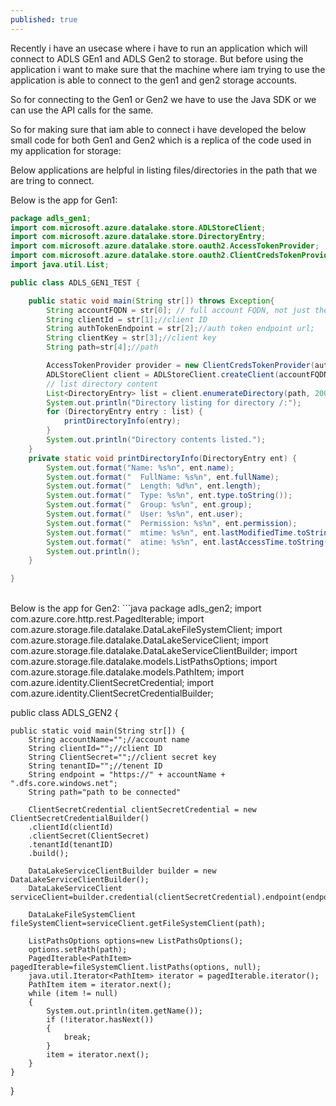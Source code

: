 ```yaml
---
published: true
---
```

Recently i have an usecase where i have to run an application which will connect to ADLS GEn1 and ADLS Gen2 to storage. But before using the application i want to make sure that the machine where iam trying to use the application is able to connect to the gen1 and gen2 storage accounts.<br/>

So for connecting to the Gen1 or Gen2 we have to use the Java SDK or we can use the API calls for the same.<br/>

So for making sure that iam able to connect i have developed the below small code for both Gen1 and Gen2 which is a replica of the code used in my application for storage:<br/>

Below applications are helpful in listing files/directories in the path that we are tring to connect.<br/>

Below is the app for Gen1:
```java
package adls_gen1;
import com.microsoft.azure.datalake.store.ADLStoreClient;
import com.microsoft.azure.datalake.store.DirectoryEntry;
import com.microsoft.azure.datalake.store.oauth2.AccessTokenProvider;
import com.microsoft.azure.datalake.store.oauth2.ClientCredsTokenProvider;
import java.util.List;

public class ADLS_GEN1_TEST {

	public static void main(String str[]) throws Exception{
		String accountFQDN = str[0]; // full account FQDN, not just the account name
		String clientId = str[1];//client ID
		String authTokenEndpoint = str[2];//auth token endpoint url;
		String clientKey = str[3];//client key
		String path=str[4];//path

		AccessTokenProvider provider = new ClientCredsTokenProvider(authTokenEndpoint, clientId, clientKey);
		ADLStoreClient client = ADLStoreClient.createClient(accountFQDN, provider);
		// list directory content
		List<DirectoryEntry> list = client.enumerateDirectory(path, 2000);
		System.out.println("Directory listing for directory /:");
		for (DirectoryEntry entry : list) {
		    printDirectoryInfo(entry); 
		}
		System.out.println("Directory contents listed.");
	}
	private static void printDirectoryInfo(DirectoryEntry ent) {
        System.out.format("Name: %s%n", ent.name);
        System.out.format("  FullName: %s%n", ent.fullName);
        System.out.format("  Length: %d%n", ent.length);
        System.out.format("  Type: %s%n", ent.type.toString());
        System.out.format("  Group: %s%n", ent.group);
        System.out.format("  User: %s%n", ent.user);
        System.out.format("  Permission: %s%n", ent.permission);
        System.out.format("  mtime: %s%n", ent.lastModifiedTime.toString());
        System.out.format("  atime: %s%n", ent.lastAccessTime.toString());
        System.out.println();
    }

}
```

<br/>
Below is the app for Gen2:
```java
package adls_gen2;
import com.azure.core.http.rest.PagedIterable;
import com.azure.storage.file.datalake.DataLakeFileSystemClient;
import com.azure.storage.file.datalake.DataLakeServiceClient;
import com.azure.storage.file.datalake.DataLakeServiceClientBuilder;
import com.azure.storage.file.datalake.models.ListPathsOptions;
import com.azure.storage.file.datalake.models.PathItem;
import com.azure.identity.ClientSecretCredential;
import com.azure.identity.ClientSecretCredentialBuilder;

public class ADLS_GEN2 {

	public static void main(String str[]) {
		String accountName="";//account name
		String clientId="";//client ID
		String ClientSecret="";//client secret key
		String tenantID="";//tenent ID
		String endpoint = "https://" + accountName + ".dfs.core.windows.net";
        String path="path to be connected"
        
	    ClientSecretCredential clientSecretCredential = new ClientSecretCredentialBuilder()
	    .clientId(clientId)
	    .clientSecret(ClientSecret)
	    .tenantId(tenantID)
	    .build();
	           
	    DataLakeServiceClientBuilder builder = new DataLakeServiceClientBuilder();
	    DataLakeServiceClient serviceClient=builder.credential(clientSecretCredential).endpoint(endpoint).buildClient();

	    DataLakeFileSystemClient fileSystemClient=serviceClient.getFileSystemClient(path);
		
		ListPathsOptions options=new ListPathsOptions();
	    options.setPath(path);
	    PagedIterable<PathItem> pagedIterable=fileSystemClient.listPaths(options, null);
	    java.util.Iterator<PathItem> iterator = pagedIterable.iterator();
	    PathItem item = iterator.next();
	    while (item != null)
	    {
	        System.out.println(item.getName());
	        if (!iterator.hasNext())
	        {
	            break;
	        }
	        item = iterator.next();
	    }
	}
}
```



